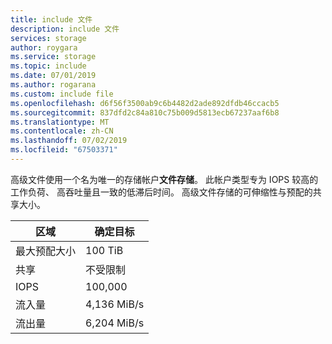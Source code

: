 ```yaml
---
title: include 文件
description: include 文件
services: storage
author: roygara
ms.service: storage
ms.topic: include
ms.date: 07/01/2019
ms.author: rogarana
ms.custom: include file
ms.openlocfilehash: d6f56f3500ab9c6b4482d2ade892dfdb46ccacb5
ms.sourcegitcommit: 837dfd2c84a810c75b009d5813ecb67237aaf6b8
ms.translationtype: MT
ms.contentlocale: zh-CN
ms.lasthandoff: 07/02/2019
ms.locfileid: "67503371"
---
```

高级文件使用一个名为唯一的存储帐户**文件存储**。 此帐户类型专为 IOPS 较高的工作负荷、 高吞吐量且一致的低滞后时间。 高级文件存储的可伸缩性与预配的共享大小。

|区域  |确定目标  |
|---------|---------|
|最大预配大小     |100 TiB     |
|共享   |不受限制  |
|IOPS     |100,000    |
|流入量|4,136 MiB/s     |
|流出量|6,204 MiB/s |